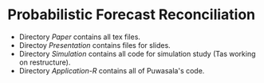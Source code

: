 # Probabilistic Forecast Reconciliation

- Directory *Paper* contains all tex files.
- Directoy *Presentation* contains files for slides.
- Directory *Simulation* contains all code for simulation study (Tas working on restructure).
- Directory *Application-R* contains all of Puwasala's code.
